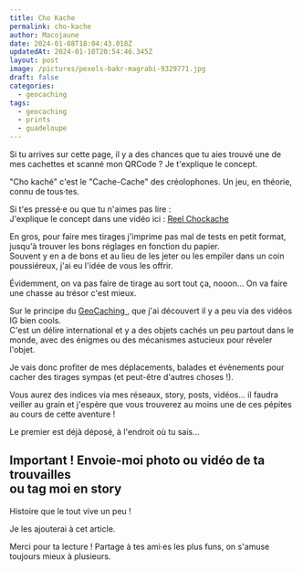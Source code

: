 ```yaml
---
title: Cho Kache
permalink: cho-kache
author: Macojaune
date: 2024-01-08T18:04:43.018Z
updatedAt: 2024-01-10T20:54:46.345Z
layout: post
image: /pictures/pexels-bakr-magrabi-9329771.jpg
draft: false
categories:
  - geocaching
tags:
  - geocaching
  - prints
  - guadeloupe
---
```


Si tu arrives sur cette page, il y a des chances que tu aies trouvé une de mes cachettes et scanné mon QRCode ? Je t'explique le concept.

"Cho kaché" c'est le  "Cache-Cache" des créolophones.  Un jeu, en théorie, connu de tous·tes.

Si t'es pressé·e ou que tu n'aimes pas lire : \
J'explique le concept dans une vidéo ici : [Reel Chockache ](https://www.instagram.com/reel/C119nHUAtIP/?utm_source=ig_web_copy_link\&igsh=MzRlODBiNWFlZA== "Reel ChoKaché")

En gros, pour faire mes tirages j'imprime pas mal de tests en petit format, jusqu'à trouver les bons réglages en fonction du papier. \
Souvent y en a de bons et au lieu de les jeter ou les empiler dans un coin poussiéreux, j'ai eu l'idée de vous les offrir.

Évidemment, on va pas faire de tirage au sort tout ça, nooon… On va faire une chasse au trésor c'est mieux. 

Sur le principe du [GeoCaching ](https://geocaching.com/), que j'ai découvert il y a peu via des vidéos IG bien cools. \
C'est un délire international et y a des objets cachés un peu partout dans le monde, avec des énigmes ou des mécanismes astucieux pour réveler l'objet. 

Je vais donc profiter de mes déplacements, balades et évènements pour cacher des tirages sympas (et peut-être d'autres choses !).

Vous aurez des indices via mes réseaux, story, posts, vidéos… il faudra veiller au grain et j'espère que vous trouverez au moins une de ces pépites au cours de cette aventure !

Le premier est déjà déposé, à l'endroit où tu sais… 

Important ! Envoie-moi photo ou vidéo de ta trouvailles\
ou tag moi en story
-------------------

Histoire que le tout vive un peu ! 

Je les ajouterai à cet article. 

Merci pour ta lecture ! Partage à tes ami·es les plus funs, on s'amuse toujours mieux à plusieurs.
